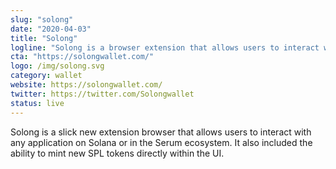```yaml
---
slug: "solong"
date: "2020-04-03"
title: "Solong"
logline: "Solong is a browser extension that allows users to interact with Solana or Serum applications."
cta: "https://solongwallet.com/"
logo: /img/solong.svg
category: wallet
website: https://solongwallet.com/
twitter: https://twitter.com/Solongwallet
status: live
---
```


Solong is a slick new extension browser that allows users to interact with any application on Solana or in the Serum ecosystem. It also included the ability to mint new SPL tokens directly within the UI.
